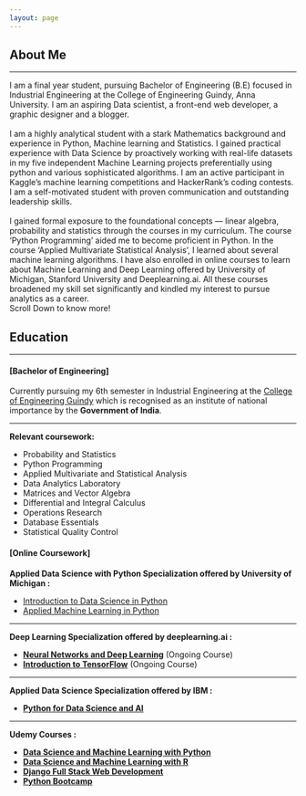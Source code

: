 ```yaml
---
layout: page
---
```


**About Me**
------------

* * * * *

I am a final year student, pursuing Bachelor of Engineering (B.E)
focused in Industrial Engineering at the College of Engineering Guindy,
Anna University. I am an aspiring Data scientist, a front-end web
developer, a graphic designer and a blogger. \
 \
 I am a highly analytical student with a stark Mathematics background
and experience in Python, Machine learning and Statistics. I gained
practical experience with Data Science by proactively working with
real-life datasets in my five independent Machine Learning projects
preferentially using python and various sophisticated algorithms. I am
an active participant in Kaggle’s machine learning competitions and
HackerRank’s coding contests. I am a self-motivated student with proven
communication and outstanding leadership skills. \
 \
 I gained formal exposure to the foundational concepts — linear algebra,
probability and statistics through the courses in my curriculum. The
course ‘Python Programming’ aided me to become proficient in Python. In
the course ‘Applied Multivariate Statistical Analysis’, I learned about
several machine learning algorithms. I have also enrolled in online
courses to learn about Machine Learning and Deep Learning offered by
University of Michigan, Stanford University and Deeplearning.ai. All
these courses broadened my skill set significantly and kindled my
interest to pursue analytics as a career. \
 Scroll Down to know more!

**Education**
-------------

* * * * *

#### [Bachelor of Engineering]

Currently pursuing my 6th semester in Industrial Engineering at the
[College of Engineering Guindy](https://ceg.annauniv.edu/) which is
recognised as an institute of national importance by the **Government of
India**. 

* * * * *

**Relevant coursework:**

-   Probability and Statistics
-   Python Programming
-   Applied Multivariate and Statistical Analysis
-   Data Analytics Laboratory
-   Matrices and Vector Algebra
-   Differential and Integral Calculus
-   Operations Research
-   Database Essentials
-   Statistical Quality Control

#### [Online Coursework]



**Applied Data Science with Python Specialization offered by University
of Michigan :**

-   [Introduction to Data Science in
    Python](https://www.coursera.org/account/accomplishments/verify/LBR6BKFHJE7S)
-   [Applied Machine Learning in
    Python](https://www.coursera.org/account/accomplishments/verify/QWQ7LR4HKT8V)

* * * * *

**Deep Learning Specialization offered by deeplearning.ai :**

-   **[Neural Networks and Deep
    Learning](https://www.coursera.org/learn/neural-networks-deep-learning/home/welcome)**
    (Ongoing Course)
-   **[Introduction to
    TensorFlow](https://www.coursera.org/learn/introduction-tensorflow)**
    (Ongoing Course)

* * * * *

**Applied Data Science Specialization offered by IBM :**

-   [**Python for Data Science and
    AI**](https://coursera.org/share/072d95755cd7aa3b02349f81c0a712ca)

* * * * *

**Udemy Courses :**

-   [**Data Science and Machine Learning with
    Python**](https://www.udemy.com/certificate/UC-806E1H4B/)
-   [**Data Science and Machine Learning with
    R**](https://www.udemy.com/certificate/UC-ELRTAM1Q/)
-   [**Django Full Stack Web
    Development**](https://www.udemy.com/certificate/UC-BPZ8XC8V/)
-   [**Python
    Bootcamp**](https://www.udemy.com/certificate/UC-YR4KI7TP/)



